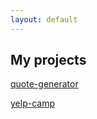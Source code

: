 ```yaml
---
layout: default
---
```


## My projects
[quote-generator](https://yasumitsu.github.io/quote-generator/) 

[yelp-camp](./https://stark-springs-41502.herokuapp.com/)